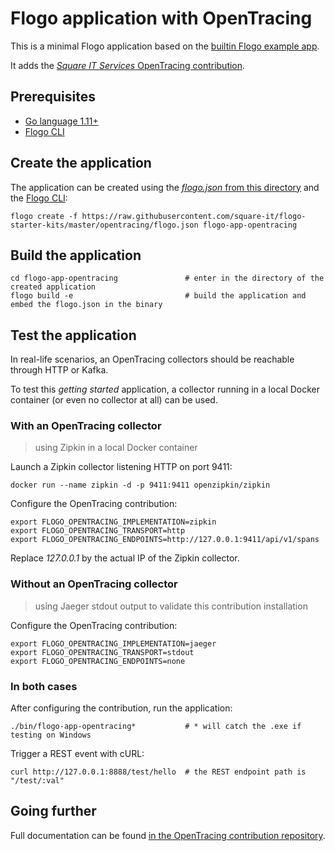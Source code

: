 # Flogo application with OpenTracing

This is a minimal Flogo application based on the [builtin Flogo example app](https://github.com/project-flogo/core/blob/v0.9.0-alpha.6/examples/engine/flogo.json).

It adds the [*Square IT Services* OpenTracing contribution](https://github.com/square-it/flogo-opentracing-listener).

## Prerequisites

* [Go language 1.11+](https://golang.org)
* [Flogo CLI](https://github.com/project-flogo/cli)

## Create the application

The application can be created using the [*flogo.json* from this directory](./flogo.json) and the [Flogo CLI](https://github.com/project-flogo/cli):

```
flogo create -f https://raw.githubusercontent.com/square-it/flogo-starter-kits/master/opentracing/flogo.json flogo-app-opentracing
```

## Build the application

```
cd flogo-app-opentracing               # enter in the directory of the created application
flogo build -e                         # build the application and embed the flogo.json in the binary
```

## Test the application

In real-life scenarios, an OpenTracing collectors should be reachable through HTTP or Kafka.

To test this *getting started* application, a collector running in a local Docker container
(or even no collector at all) can be used.

### With an OpenTracing collector 

> using Zipkin in a local Docker container

Launch a Zipkin collector listening HTTP on port 9411:

```
docker run --name zipkin -d -p 9411:9411 openzipkin/zipkin
```

Configure the OpenTracing contribution:

```
export FLOGO_OPENTRACING_IMPLEMENTATION=zipkin
export FLOGO_OPENTRACING_TRANSPORT=http
export FLOGO_OPENTRACING_ENDPOINTS=http://127.0.0.1:9411/api/v1/spans
```

Replace *127.0.0.1* by the actual IP of the Zipkin collector.

### Without an OpenTracing collector

> using Jaeger stdout output to validate this contribution installation

Configure the OpenTracing contribution:

```
export FLOGO_OPENTRACING_IMPLEMENTATION=jaeger
export FLOGO_OPENTRACING_TRANSPORT=stdout
export FLOGO_OPENTRACING_ENDPOINTS=none
```

### In both cases

After configuring the contribution, run the application:

```
./bin/flogo-app-opentracing*           # * will catch the .exe if testing on Windows
```

Trigger a REST event with cURL:
```
curl http://127.0.0.1:8888/test/hello  # the REST endpoint path is "/test/:val"
```

## Going further

Full documentation can be found [in the OpenTracing contribution repository](https://github.com/square-it/flogo-opentracing-listener/blob/v0.0.2/README.md).
